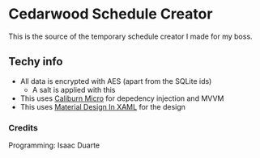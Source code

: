# Cedarwood Schedule Creator
This is the source of the temporary schedule creator I made for my boss.

## Techy info
* All data is encrypted with AES (apart from the SQLite ids)
  * A salt is applied with this
* This uses [Caliburn Micro](https://caliburnmicro.com/) for depedency injection and MVVM
* This uses [Material Design In XAML](https://github.com/MaterialDesignInXAML/MaterialDesignInXamlToolkit) for the design

### Credits
Programming: Isaac Duarte
